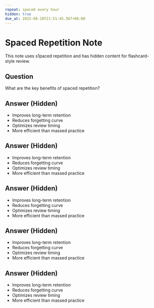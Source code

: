 ```yaml
---
repeat: spaced every hour
hidden: true
due_at: 2025-08-28T21:51:45.567+08:00
---
```


# Spaced Repetition Note

This note uses s1paced repetition and has hidden content for flashcard-style review.

## Question
What are the key benefits of spaced repetition?

## Answer (Hidden)
- Improves long-term retention
- Reduces forgetting curve
- Optimizes review timing
- More efficient than massed practice


## Answer (Hidden)
- Improves long-term retention
- Reduces forgetting curve
- Optimizes review timing
- More efficient than massed practice

## Answer (Hidden)
- Improves long-term retention
- Reduces forgetting curve
- Optimizes review timing
- More efficient than massed practice

## Answer (Hidden)
- Improves long-term retention
- Reduces forgetting curve
- Optimizes review timing
- More efficient than massed practice

## Answer (Hidden)
- Improves long-term retention
- Reduces forgetting curve
- Optimizes review timing
- More efficient than massed practice


